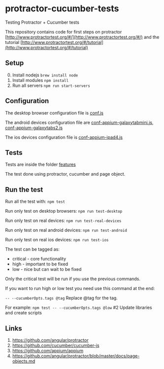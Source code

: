 # protractor-cucumber-tests
Testing Protractor + Cucumber tests

This repository contains code for first steps on protractor [http://www.protractortest.org/#/](http://www.protractortest.org/#/)  and the tutorial [http://www.protractortest.org/#/tutorial](http://www.protractortest.org/#/tutorial)

## Setup

0. Install nodejs `brew install node`
1. Install modules `npm install`
3. Run all servers `npm run start-servers`

## Configuration

The desktop browser configuration file is [conf.js](conf.js)

The android devices configuration file are [conf-appium-galaxytabmini.js](conf-appium-galaxytabmini.js), [conf-appium-galaxytabs2.js](conf-appium-galaxytabs2.js)

The ios devices configuration file is [conf-appium-ipad4.js](conf-appium-ipad4.js)


## Tests

Tests are inside the folder [features](features/)

The test done using protractor, cucumber and page object.


## Run the test

Run all the test with: `npm test`

Run only test on desktop browsers: `npm run test-desktop`

Run only test on real devices: `npm run test-real-devices`

Run only test on real android devices: `npm run test-android`

Run only test on real ios devices: `npm run test-ios`

The test can be tagged as:

- critical - core functionality
- high - important to be fixed
- low - nice but can wait to be fixed

Only the critical test will be run if you use the previous commands. 

If you want to run high or low test you need use this command at the end:


`-- --cucumberOpts.tags @tag` Replace @tag for the tag.

For example: `npm test -- --cucumberOpts.tags @low`
#2 Update libraries and create scripts

## Links

1. https://github.com/angular/protractor
2. https://github.com/cucumber/cucumber-js
3. https://github.com/appium/appium
4. https://github.com/angular/protractor/blob/master/docs/page-objects.md


